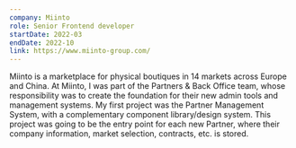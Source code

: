 ```yaml
---
company: Miinto
role: Senior Frontend developer
startDate: 2022-03
endDate: 2022-10
link: https://www.miinto-group.com/
---
```


Miinto is a marketplace for physical boutiques in 14 markets across Europe
and China. At Miinto, I was part of the Partners & Back Office team, whose
responsibility was to create the foundation for their new admin tools and
management systems. My first project was the Partner Management System, with
a complementary component library/design system. This project was going to
be the entry point for each new Partner, where their company information,
market selection, contracts, etc. is stored.
